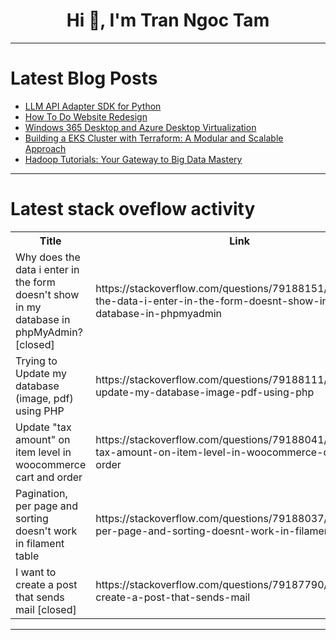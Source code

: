 <h1 align="center">Hi 👋, I'm Tran Ngoc Tam</h1>

---

# Latest Blog Posts 
<!-- BLOG-POST-LIST:START -->
- [LLM API Adapter SDK for Python](https://dev.to/inozem/llm-api-adapter-sdk-for-python-2bck)
- [How To Do Website Redesign](https://dev.to/alona_instandart/how-to-do-website-redesign-4mj0)
- [Windows 365 Desktop and Azure Desktop Virtualization](https://dev.to/borisgigovic/windows-365-desktop-and-azure-desktop-virtualization-4pk9)
- [Building a EKS Cluster with Terraform: A Modular and Scalable Approach](https://dev.to/akhil_mittal/building-a-eks-cluster-with-terraform-a-modular-and-scalable-approach-3fc1)
- [Hadoop Tutorials: Your Gateway to Big Data Mastery](https://dev.to/getvm/hadoop-tutorials-your-gateway-to-big-data-mastery-79a)
<!-- BLOG-POST-LIST:END -->

---

# Latest stack oveflow activity
<table>
  <tr><th>Title</th><th>Link</th></tr>
  <!-- STACKOVERFLOW:START --><tr><td>Why does the data i enter in the form doesn&#39;t show in my database in phpMyAdmin? [closed]</td><td>https://stackoverflow.com/questions/79188151/why-does-the-data-i-enter-in-the-form-doesnt-show-in-my-database-in-phpmyadmin</td></tr><tr><td>Trying to Update my database &lpar;image, pdf&rpar; using PHP</td><td>https://stackoverflow.com/questions/79188111/trying-to-update-my-database-image-pdf-using-php</td></tr><tr><td>Update &quot;tax amount&quot; on item level in woocommerce cart and order</td><td>https://stackoverflow.com/questions/79188041/update-tax-amount-on-item-level-in-woocommerce-cart-and-order</td></tr><tr><td>Pagination, per page and sorting doesn&#39;t work in filament table</td><td>https://stackoverflow.com/questions/79188037/pagination-per-page-and-sorting-doesnt-work-in-filament-table</td></tr><tr><td>I want to create a post that sends mail [closed]</td><td>https://stackoverflow.com/questions/79187790/i-want-to-create-a-post-that-sends-mail</td></tr><!-- STACKOVERFLOW:END -->
</table>

---


